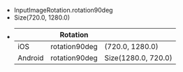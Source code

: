 - InputImageRotation.rotation90deg
- Size(720.0, 1280.0)
- ||Rotation||
  |--|--|--|
  |iOS|rotation90deg|(720.0, 1280.0)|
  |Android|rotation90deg|Size(1280.0, 720.0)|